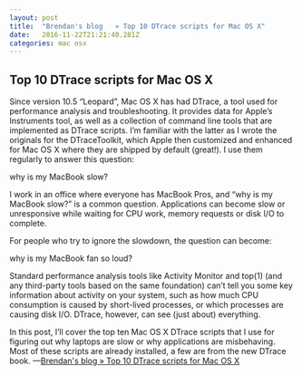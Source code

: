 ```yaml
---
layout: post
title:  "Brendan's blog   » Top 10 DTrace scripts for Mac OS X"
date:   2016-11-22T21:21:40.281Z
categories: mac osx  
---
```


## Top 10 DTrace scripts for Mac OS X

Since version 10.5 “Leopard”, Mac OS X has had DTrace, a tool used for performance analysis and troubleshooting. It provides data for Apple’s Instruments tool, as well as a collection of command line tools that are implemented as DTrace scripts. I’m familiar with the latter as I wrote the originals for the DTraceToolkit, which Apple then customized and enhanced for Mac OS X where they are shipped by default (great!). I use them regularly to answer this question:

why is my MacBook slow?

I work in an office where everyone has MacBook Pros, and “why is my MacBook slow?” is a common question. Applications can become slow or unresponsive while waiting for CPU work, memory requests or disk I/O to complete.

For people who try to ignore the slowdown, the question can become:

why is my MacBook fan so loud?

Standard performance analysis tools like Activity Monitor and top(1) (and any third-party tools based on the same foundation) can’t tell you some key information about activity on your system, such as how much CPU consumption is caused by short-lived processes, or which processes are causing disk I/O. DTrace, however, can see (just about) everything.

In this post, I’ll cover the top ten Mac OS X DTrace scripts that I use for figuring out why laptops are slow or why applications are misbehaving. Most of these scripts are already installed, a few are from the new DTrace book. &#x2014;[Brendan's blog   » Top 10 DTrace scripts for Mac OS X](http://dtrace.org/blogs/brendan/2011/10/10/top-10-dtrace-scripts-for-mac-os-x/)
